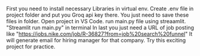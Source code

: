 First you need to install necessary Libraries in virtual env.
Create .env file in project folder and put you Groq api key there.
You just need to save these files in folder.
Open project in VS Code.
run main.py file using streaamlit.
"Streamlit run main.py" in terminal
In last you just need a URL of job posting like "https://jobs.nike.com/job/R-36827?from=job%20search%20funnel"
It will generate email for hiring manager for that company.
Try this exciting project for practice.
